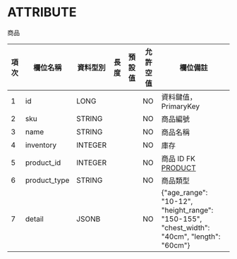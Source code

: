 # ATTRIBUTE

商品

| 項次 | 欄位名稱         | 資料型別    | 長度 | 預設值 | 允許空值 | 欄位備註                                                                                       |
|----|--------------|---------|----|-----|------|--------------------------------------------------------------------------------------------|
| 1  | id           | LONG    |    |     | NO   | 資料鍵值，PrimaryKey                                                                            |
| 2  | sku          | STRING  |    |     | NO   | 商品編號                                                                                       |
| 3  | name         | STRING  |    |     | NO   | 商品名稱                                                                                       |
| 4  | inventory    | INTEGER |    |     | NO   | 庫存                                                                                         |
| 5  | product_id   | INTEGER |    |     | NO   | 商品 ID FK [PRODUCT](/src/main/doc/DB/PRODUCT)                                               |
| 6  | product_type | STRING  |    |     | NO   | 商品類型                                                                                       |
| 7  | detail       | JSONB   |    |     | NO   | {"age_range": "10-12", "height_range": "150-155", "chest_width": "40cm", "length": "60cm"} |
